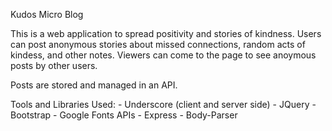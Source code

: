 Kudos Micro Blog

This is a web application to spread positivity and stories of kindness. Users can post anonymous stories about missed connections, random acts of kindess, and other notes. Viewers can come to the page to see anoymous posts by other users.

Posts are stored and managed in an API.

Tools and Libraries Used:
	- Underscore (client and server side)
	- JQuery
	- Bootstrap
	- Google Fonts APIs
	- Express
	- Body-Parser




